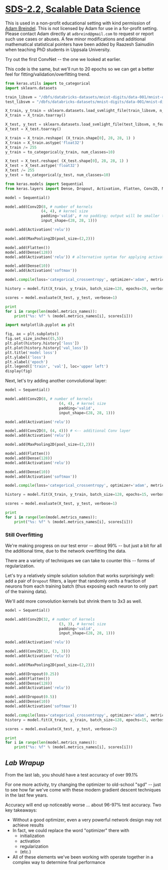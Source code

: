 [SDS-2.2, Scalable Data Science](https://lamastex.github.io/scalable-data-science/sds/2/2/)
===========================================================================================

This is used in a non-profit educational setting with kind permission of [Adam Breindel](https://www.linkedin.com/in/adbreind). This is not licensed by Adam for use in a for-profit setting. Please contact Adam directly at `adbreind@gmail.com` to request or report such use cases or abuses. A few minor modifications and additional mathematical statistical pointers have been added by Raazesh Sainudiin when teaching PhD students in Uppsala University.

Try out the first ConvNet -- the one we looked at earlier.

This code is the same, but we'll run to 20 epochs so we can get a better feel for fitting/validation/overfitting trend.

``` python
from keras.utils import to_categorical
import sklearn.datasets

train_libsvm = "/dbfs/databricks-datasets/mnist-digits/data-001/mnist-digits-train.txt"
test_libsvm = "/dbfs/databricks-datasets/mnist-digits/data-001/mnist-digits-test.txt"

X_train, y_train = sklearn.datasets.load_svmlight_file(train_libsvm, n_features=784)
X_train = X_train.toarray()

X_test, y_test = sklearn.datasets.load_svmlight_file(test_libsvm, n_features=784)
X_test = X_test.toarray()

X_train = X_train.reshape( (X_train.shape[0], 28, 28, 1) )
X_train = X_train.astype('float32')
X_train /= 255
y_train = to_categorical(y_train, num_classes=10)

X_test = X_test.reshape( (X_test.shape[0], 28, 28, 1) )
X_test = X_test.astype('float32')
X_test /= 255
y_test = to_categorical(y_test, num_classes=10)
```

``` python
from keras.models import Sequential
from keras.layers import Dense, Dropout, Activation, Flatten, Conv2D, MaxPooling2D

model = Sequential()

model.add(Conv2D(8, # number of kernels 
				(4, 4), # kernel size
                padding='valid', # no padding; output will be smaller than input
                input_shape=(28, 28, 1)))

model.add(Activation('relu'))

model.add(MaxPooling2D(pool_size=(2,2)))

model.add(Flatten())
model.add(Dense(128))
model.add(Activation('relu')) # alternative syntax for applying activation

model.add(Dense(10))
model.add(Activation('softmax'))

model.compile(loss='categorical_crossentropy', optimizer='adam', metrics=['accuracy'])

history = model.fit(X_train, y_train, batch_size=128, epochs=20, verbose=2, validation_split=0.1)

scores = model.evaluate(X_test, y_test, verbose=1)

print
for i in range(len(model.metrics_names)):
	print("%s: %f" % (model.metrics_names[i], scores[i]))
```

``` python
import matplotlib.pyplot as plt

fig, ax = plt.subplots()
fig.set_size_inches((5,5))
plt.plot(history.history['loss'])
plt.plot(history.history['val_loss'])
plt.title('model loss')
plt.ylabel('loss')
plt.xlabel('epoch')
plt.legend(['train', 'val'], loc='upper left')
display(fig)
```

Next, let's try adding another convolutional layer:

``` python
model = Sequential()

model.add(Conv2D(8, # number of kernels 
						(4, 4), # kernel size
                        padding='valid',
                        input_shape=(28, 28, 1)))

model.add(Activation('relu'))

model.add(Conv2D(8, (4, 4))) # <-- additional Conv layer
model.add(Activation('relu'))

model.add(MaxPooling2D(pool_size=(2,2)))

model.add(Flatten())
model.add(Dense(128))
model.add(Activation('relu'))

model.add(Dense(10))
model.add(Activation('softmax'))

model.compile(loss='categorical_crossentropy', optimizer='adam', metrics=['accuracy'])

history = model.fit(X_train, y_train, batch_size=128, epochs=15, verbose=2, validation_split=0.1)

scores = model.evaluate(X_test, y_test, verbose=1)

print
for i in range(len(model.metrics_names)):
	print("%s: %f" % (model.metrics_names[i], scores[i]))
```

### Still Overfitting

We're making progress on our test error -- about 99% -- but just a bit for all the additional time, due to the network overfitting the data.

There are a variety of techniques we can take to counter this -- forms of regularization.

Let's try a relatively simple solution solution that works surprisingly well: add a pair of `Dropout` filters, a layer that randomly omits a fraction of neurons from each training batch (thus exposing each neuron to only part of the training data).

We'll add more convolution kernels but shrink them to 3x3 as well.

``` python
model = Sequential()

model.add(Conv2D(32, # number of kernels 
						(3, 3), # kernel size
                        padding='valid',
                        input_shape=(28, 28, 1)))

model.add(Activation('relu'))

model.add(Conv2D(32, (3, 3)))
model.add(Activation('relu'))

model.add(MaxPooling2D(pool_size=(2,2)))

model.add(Dropout(0.25))
model.add(Flatten())
model.add(Dense(128))
model.add(Activation('relu'))

model.add(Dropout(0.5))
model.add(Dense(10))
model.add(Activation('softmax'))

model.compile(loss='categorical_crossentropy', optimizer='adam', metrics=['accuracy'])
history = model.fit(X_train, y_train, batch_size=128, epochs=15, verbose=2)

scores = model.evaluate(X_test, y_test, verbose=2)

print
for i in range(len(model.metrics_names)):
	print("%s: %f" % (model.metrics_names[i], scores[i]))
```

*Lab Wrapup*
------------

From the last lab, you should have a test accuracy of over 99.1%

For one more activity, try changing the optimizer to old-school "sgd" -- just to see how far we've come with these modern gradient descent techniques in the last few years.

Accuracy will end up noticeably worse ... about 96-97% test accuracy. Two key takeaways:

-   Without a good optimizer, even a very powerful network design may not achieve results
-   In fact, we could replace the word "optimizer" there with
    -   initialization
    -   activation
    -   regularization
    -   (etc.)
-   All of these elements we've been working with operate together in a complex way to determine final performance

